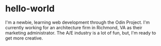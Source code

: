 # hello-world
I'm a newbie, learning web development through the Odin Project.
I'm currently working for an architecture firm in Richmond, VA as their marketing administrator.  The A/E industry is a lot of fun, but, I'm ready to get more creative.
